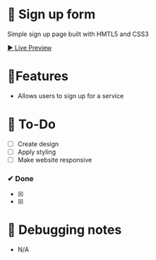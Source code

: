 # 🎨 Sign up form

Simple sign up page built with HMTL5 and CSS3

[▶ Live Preview](N/A)

# 🚀Features

- Allows users to sign up for a service

# 🔨 To-Do

- [ ] Create design
- [ ] Apply styling
- [ ] Make website responsive

### ✔ Done

- [x]
- [x]

# 📖 Debugging notes

- N/A
